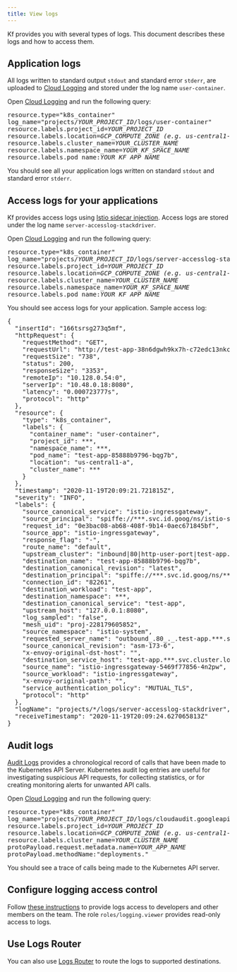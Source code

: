 ```yaml
---
title: View logs
---
```


Kf provides you with several types of logs. This document describes these logs and how to access them.

## Application logs
All logs written to standard output `stdout` and standard error `stderr`, are uploaded to [Cloud Logging](https://cloud.google.com/logging) and stored under the log name `user-container`.

Open [Cloud Logging](https://cloud.google.com/logging/docs/view/logs-explorer-interface) and run the following query:
<pre class="devsite-click-to-copy" translate="no">
resource.type="k8s_container"
log_name="projects/<var>YOUR_PROJECT_ID</var>/logs/user-container"
resource.labels.project_id=<var>YOUR_PROJECT_ID</var>
resource.labels.location=<var>GCP_COMPUTE_ZONE (e.g. us-central1-a)</var>
resource.labels.cluster_name=<var>YOUR_CLUSTER_NAME</var>
resource.labels.namespace_name=<var>YOUR_KF_SPACE_NAME</var>
resource.labels.pod_name:<var>YOUR_KF_APP_NAME</var></pre>

You should see all your application logs written on standard `stdout` and standard error `stderr`.

## Access logs for your applications

Kf provides access logs using [Istio sidecar injection](https://cloud.google.com/service-mesh/docs/proxy-injection). Access logs are stored under the log name ``server-accesslog-stackdriver``.

Open [Cloud Logging](https://cloud.google.com/logging/docs/view/logs-explorer-interface) and run the following query:
<pre class="devsite-click-to-copy" translate="no">
resource.type="k8s_container"
log_name="projects/<var>YOUR_PROJECT_ID</var>/logs/server-accesslog-stackdriver"
resource.labels.project_id=<var>YOUR_PROJECT_ID</var>
resource.labels.location=<var>GCP_COMPUTE_ZONE (e.g. us-central1-a)</var>
resource.labels.cluster_name=<var>YOUR_CLUSTER_NAME</var>
resource.labels.namespace_name=<var>YOUR_KF_SPACE_NAME</var>
resource.labels.pod_name:<var>YOUR_KF_APP_NAME</var></pre>

You should see access logs for your application. Sample access log:

<pre class="devsite-click-to-copy" translate="no">
{
  "insertId": "166tsrsg273q5mf",
  "httpRequest": {
    "requestMethod": "GET",
    "requestUrl": "http://test-app-38n6dgwh9kx7h-c72edc13nkcm.***. ***.nip.io/",
    "requestSize": "738",
    "status": 200,
    "responseSize": "3353",
    "remoteIp": "10.128.0.54:0",
    "serverIp": "10.48.0.18:8080",
    "latency": "0.000723777s",
    "protocol": "http"
  },
  "resource": {
    "type": "k8s_container",
    "labels": {
      "container_name": "user-container",
      "project_id": ***,
      "namespace_name": ***,
      "pod_name": "test-app-85888b9796-bqg7b",
      "location": "us-central1-a",
      "cluster_name": ***
    }
  },
  "timestamp": "2020-11-19T20:09:21.721815Z",
  "severity": "INFO",
  "labels": {
    "source_canonical_service": "istio-ingressgateway",
    "source_principal": "spiffe://***.svc.id.goog/ns/istio-system/sa/istio-ingressgateway-service-account",
    "request_id": "0e3bac08-ab68-408f-9b14-0aec671845bf",
    "source_app": "istio-ingressgateway",
    "response_flag": "-",
    "route_name": "default",
    "upstream_cluster": "inbound|80|http-user-port|test-app.***.svc.cluster.local",
    "destination_name": "test-app-85888b9796-bqg7b",
    "destination_canonical_revision": "latest",
    "destination_principal": "spiffe://***.svc.id.goog/ns/***/sa/sa-test-app",
    "connection_id": "82261",
    "destination_workload": "test-app",
    "destination_namespace": ***,
    "destination_canonical_service": "test-app",
    "upstream_host": "127.0.0.1:8080",
    "log_sampled": "false",
    "mesh_uid": "proj-228179605852",
    "source_namespace": "istio-system",
    "requested_server_name": "outbound_.80_._.test-app.***.svc.cluster.local",
    "source_canonical_revision": "asm-173-6",
    "x-envoy-original-dst-host": "",
    "destination_service_host": "test-app.***.svc.cluster.local",
    "source_name": "istio-ingressgateway-5469f77856-4n2pw",
    "source_workload": "istio-ingressgateway",
    "x-envoy-original-path": "",
    "service_authentication_policy": "MUTUAL_TLS",
    "protocol": "http"
  },
  "logName": "projects/*/logs/server-accesslog-stackdriver",
  "receiveTimestamp": "2020-11-19T20:09:24.627065813Z"
}
</pre>

## Audit logs

[Audit Logs](https://cloud.google.com/kubernetes-engine/docs/how-to/audit-logging) provides a
chronological record of calls that have been made to the Kubernetes API Server. Kubernetes audit log entries are useful for investigating suspicious API requests, for collecting statistics, or for creating monitoring alerts for unwanted API calls.

Open [Cloud Logging](https://cloud.google.com/logging/docs/view/logs-explorer-interface) and run the following query:
<pre class="devsite-click-to-copy" translate="no">
resource.type="k8s_container"
log_name="projects/<var>YOUR_PROJECT_ID</var>/logs/cloudaudit.googleapis.com%2Factivity"
resource.labels.project_id=<var>YOUR_PROJECT_ID</var>
resource.labels.location=<var>GCP_COMPUTE_ZONE (e.g. us-central1-a)</var>
resource.labels.cluster_name=<var>YOUR_CLUSTER_NAME</var>
protoPayload.request.metadata.name=<var>YOUR_APP_NAME</var>
protoPayload.methodName:"deployments."</pre>

You should see a trace of calls being made to the Kubernetes API server.


## Configure logging access control

Follow [these instructions](https://cloud.google.com/logging/docs/access-control) to provide logs access to developers and other members on the team. The role `roles/logging.viewer` provides read-only access to logs.

## Use Logs Router

You can also use [Logs Router](https://cloud.google.com/logging/docs/routing/overview) to route the logs to supported destinations.
